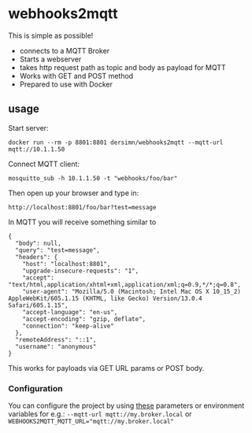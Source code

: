 # webhooks2mqtt

This is simple as possible! 

* connects to a MQTT Broker
* Starts a webserver 
* takes http request path as topic and body as payload for MQTT
* Works with GET and POST method
* Prepared to use with Docker 

## usage

Start server:

    docker run --rm -p 8801:8801 dersimn/webhooks2mqtt --mqtt-url mqtt://10.1.1.50

Connect MQTT client:

    mosquitto_sub -h 10.1.1.50 -t "webhooks/foo/bar"

Then open up your browser and type in:

    http://localhost:8801/foo/bar?test=message

In MQTT you will receive something similar to

    {
      "body": null,
      "query": "test=message",
      "headers": {
        "host": "localhost:8801",
        "upgrade-insecure-requests": "1",
        "accept": "text/html,application/xhtml+xml,application/xml;q=0.9,*/*;q=0.8",
        "user-agent": "Mozilla/5.0 (Macintosh; Intel Mac OS X 10_15_2) AppleWebKit/605.1.15 (KHTML, like Gecko) Version/13.0.4 Safari/605.1.15",
        "accept-language": "en-us",
        "accept-encoding": "gzip, deflate",
        "connection": "keep-alive"
      },
      "remoteAddress": "::1",
      "username": "anonymous"
    }

This works for payloads via GET URL params or POST body.

### Configuration

You can configure the project by using [these](https://github.com/dersimn/webhooks2mqtt/blob/d38c4580c3b1b520910c58e7b449ea8157084fcc/index.js#L6) parameters or environment variables for e.g.: `--mqtt-url mqtt://my.broker.local` or `WEBHOOKS2MQTT_MQTT_URL="mqtt://my.broker.local"`
